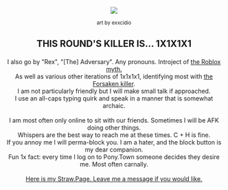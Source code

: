 <p align="center"> <img src="https://imgur.com/ZIiCz3e.png"></p>

<p align="center"><sup>art by exxcidio</sup></p>

## <p align="center"><b>THIS ROUND'S KILLER IS... 1X1X1X1</b></p>

<p align="center">I also go by "Rex", "[The] Adversary". Any pronouns. Introject of <a href="https://roblox.fandom.com/wiki/Community:1x1x1x1">the Roblox myth.</a> 
<br> As well as various other iterations of 1x1x1x1, identifying most with <a href="https://forsaken2024.fandom.com/wiki/1x1x1x1">the Forsaken killer</a>. <br>
I am not particularly friendly but I will make small talk if approached. 
  <br> I use an all-caps typing quirk and speak in a manner that is somewhat archaic. <br> <br>
  I am most often only online to sit with our friends. Sometimes I will be AFK doing other things. <br>
  Whispers are the best way to reach me at these times. C + H is fine. <br>
  If you annoy me I will perma-block you. I am a hater, and the block button is my dear companion. <br>
  Fun 1x fact: every time I log on to Pony.Town someone decides they desire me. Most often carnally.<br> <br>
  <a href="https://dominoeffect.straw.page/">Here is my Straw.Page. Leave me a message if you would like.</a>





